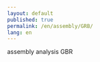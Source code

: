 ```yaml
---
layout: default
published: true
permalink: /en/assembly/GRB/
lang: en
---
```


assembly analysis GBR
